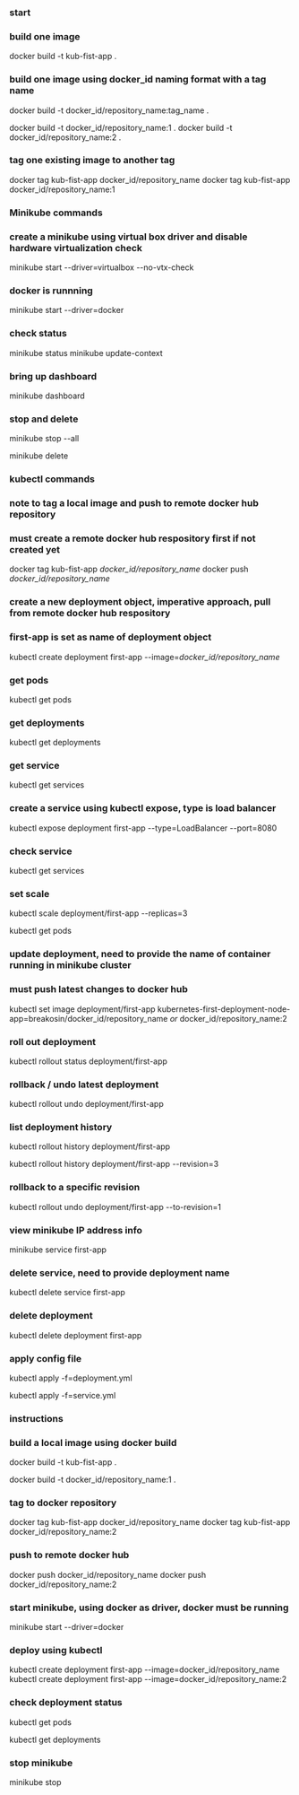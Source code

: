 ### start

### build one image

docker build -t kub-fist-app .

### build one image using docker_id naming format with a tag name

docker build -t docker_id/repository_name:tag_name .

docker build -t docker_id/repository_name:1 .
docker build -t docker_id/repository_name:2 .

### tag one existing image to another tag

docker tag kub-fist-app docker_id/repository_name
docker tag kub-fist-app docker_id/repository_name:1

### Minikube commands

### create a minikube using virtual box driver and disable hardware virtualization check 

minikube start --driver=virtualbox --no-vtx-check

### docker is runnning

minikube start --driver=docker

### check status 

minikube status
minikube update-context

### bring up dashboard

minikube dashboard

### stop and delete

minikube stop --all

minikube delete

### kubectl commands

### note to tag a local image and push to remote docker hub repository 
### must create a remote docker hub respository first if not created yet 

docker tag kub-fist-app <i>docker_id/repository_name</i>
docker push <i>docker_id/repository_name</i>

### create a new deployment object, imperative approach, pull from remote docker hub respository
### first-app is set as name of deployment object

kubectl create deployment first-app --image=<i>docker_id/repository_name</i>

### get pods

kubectl get pods

### get deployments

kubectl get deployments

### get service

kubectl get services

### create a service using kubectl expose, type is load balancer 

kubectl expose deployment first-app --type=LoadBalancer --port=8080

### check service

kubectl get services

### set scale

kubectl scale deployment/first-app --replicas=3

kubectl get pods

### update deployment, need to provide the name of container running in minikube cluster 
### must push latest changes to docker hub

kubectl set image deployment/first-app kubernetes-first-deployment-node-app=breakosin/docker_id/repository_name <i>or</i> docker_id/repository_name:2

### roll out deployment

kubectl rollout status deployment/first-app

### rollback / undo latest deployment

kubectl rollout undo deployment/first-app

### list deployment history

kubectl rollout history deployment/first-app

kubectl rollout history deployment/first-app --revision=3

### rollback to a specific revision

kubectl rollout undo deployment/first-app --to-revision=1

### view minikube IP address info

minikube service first-app

### delete service, need to provide deployment name 

kubectl delete service first-app

### delete deployment

kubectl delete deployment first-app

### apply config file

kubectl apply -f=deployment.yml

kubectl apply -f=service.yml

### instructions

### build a local image using docker build

docker build -t kub-fist-app .

docker build -t docker_id/repository_name:1 .

### tag to docker repository

docker tag kub-fist-app docker_id/repository_name
docker tag kub-fist-app docker_id/repository_name:2

### push to remote docker hub

docker push docker_id/repository_name
docker push docker_id/repository_name:2

### start minikube, using docker as driver, docker must be running

minikube start --driver=docker

### deploy using kubectl 

kubectl create deployment first-app --image=docker_id/repository_name
kubectl create deployment first-app --image=docker_id/repository_name:2

### check deployment status

kubectl get pods

kubectl get deployments

### stop minikube

minikube stop
